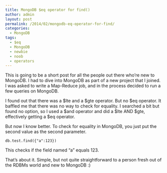 ```yaml
---
title: MongoDB $eq operator for find()
author: admin
layout: post
permalink: /2014/02/mongodb-eq-operator-for-find/
categories:
  - MongoDB
tags:
  - $eq
  - MongoDB
  - newbie
  - noob
  - operators
---
```

This is going to be a short post for all the people out there who&#8217;re new to MongoDB. I had to dive into MongoDB as part of a new project that I joined. I was asked to write a Map-Reduce job, and in the process decided to run a few queries on MongoDB.

I found out that there was a $lte and a $gte operator. But no $eq operator. It baffled me that there was no way to check for equality. I searched a bit but found no option, so I used a $and operator and did a $lte AND $gte, effectively getting a $eq operator.

But now I know better. To check for equality in MongoDB, you just put the second value as the second parameter.

`db.test.find({"a":123})`

This checks if the field named &#8220;a&#8221; equals 123.

That&#8217;s about it. Simple, but not quite straightforward to a person fresh out of the RDBMs world and new to MongoDB :)
